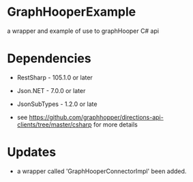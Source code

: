 # GraphHooperExample
a wrapper and example of use to graphHooper C# api
# Dependencies
- RestSharp - 105.1.0 or later
- Json.NET - 7.0.0 or later
- JsonSubTypes - 1.2.0 or late

- see https://github.com/graphhopper/directions-api-clients/tree/master/csharp for more details
# Updates
- a wrapper called 'GraphHooperConnectorImpl' been added.
